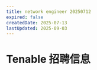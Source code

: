 ```yaml
---
title: network engineer 20250712
expired: false
createdDate: 2025-07-13
lastUpdated: 2025-09-03
---
```


# Tenable 招聘信息

<JobPostingTable job-posting-json-path="tenable/data/network-engineer-20250712" />
